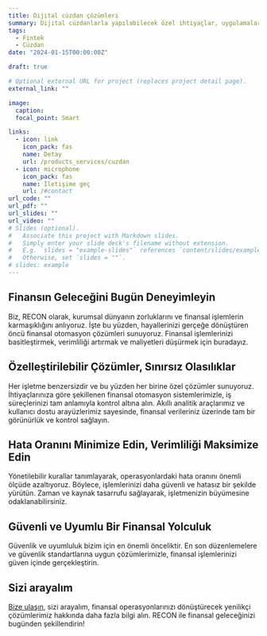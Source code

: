 ```yaml
---
title: Dijital cüzdan çözümleri
summary: Dijital cüzdanlarla yapılabilecek özel ihtiyaçlar, uygulamalar ve çalışmalar
tags:
  - Fintek
  - Cüzdan
date: "2024-01-15T00:00:00Z"

draft: true

# Optional external URL for project (replaces project detail page).
external_link: ""

image:
  caption:
  focal_point: Smart

links:
  - icon: link
    icon_pack: fas
    name: Detay
    url: /products_services/cuzdan
  - icon: microphone
    icon_pack: fas
    name: İletişime geç
    url: /#contact
url_code: ""
url_pdf: ""
url_slides: ""
url_video: ""
# Slides (optional).
#   Associate this project with Markdown slides.
#   Simply enter your slide deck's filename without extension.
#   E.g. `slides = "example-slides"` references `content/slides/example-slides.md`.
#   Otherwise, set `slides = ""`.
# slides: example
---
```


## Finansın Geleceğini Bugün Deneyimleyin

Biz, RECON olarak, kurumsal dünyanın zorluklarını ve finansal işlemlerin karmaşıklığını anlıyoruz. İşte bu yüzden, hayallerinizi gerçeğe dönüştüren öncü finansal otomasyon çözümleri sunuyoruz. Finansal işlemlerinizi basitleştirmek, verimliliği artırmak ve maliyetleri düşürmek için buradayız.

## Özelleştirilebilir Çözümler, Sınırsız Olasılıklar

Her işletme benzersizdir ve bu yüzden her birine özel çözümler sunuyoruz. İhtiyaçlarınıza göre şekillenen finansal otomasyon sistemlerimizle, iş süreçlerinizi tam anlamıyla kontrol altına alın. Akıllı analitik araçlarımız ve kullanıcı dostu arayüzlerimiz sayesinde, finansal verileriniz üzerinde tam bir görünürlük ve kontrol sağlayın.

## Hata Oranını Minimize Edin, Verimliliği Maksimize Edin

Yönetilebilir kurallar tanımlayarak, operasyonlardaki hata oranını önemli ölçüde azaltıyoruz. Böylece, işlemlerinizi daha güvenli ve hatasız bir şekilde yürütün. Zaman ve kaynak tasarrufu sağlayarak, işletmenizin büyümesine odaklanabilirsiniz.

## Güvenli ve Uyumlu Bir Finansal Yolculuk

Güvenlik ve uyumluluk bizim için en önemli önceliktir. En son düzenlemelere ve güvenlik standartlarına uygun çözümlerimizle, finansal işlemlerinizi güven içinde gerçekleştirin.

## Sizi arayalım

[Bize ulaşın](/#contact), sizi arayalım, finansal operasyonlarınızı dönüştürecek yenilikçi çözümlerimiz hakkında daha fazla bilgi alın. RECON ile finansal geleceğinizi bugünden şekillendirin!
